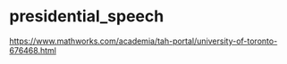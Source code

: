 # presidential_speech

https://www.mathworks.com/academia/tah-portal/university-of-toronto-676468.html
